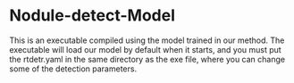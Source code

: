# Nodule-detect-Model
This is an executable compiled using the model trained in our method. The executable will load our model by default when it starts, and you must put the rtdetr.yaml in the same directory as the exe file, where you can change some of the detection parameters.
